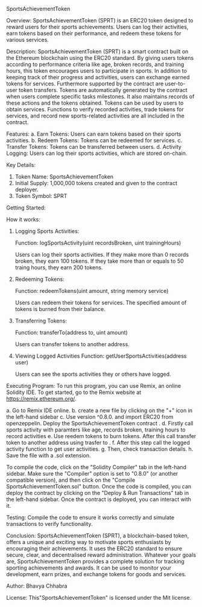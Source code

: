 SportsAchievementToken

Overview:
SportsAchievementToken (SPRT) is an ERC20 token designed to reward users for their sports achievements. Users can log their activities, earn tokens based on their performance, and redeem these tokens for various services.

Description:
SportsAchievementToken (SPRT) is a smart contract built on the Ethereum blockchain using the ERC20 standard. By giving users tokens according to performance criteria like age, broken records, and training hours, this token encourages users to participate in sports. In addition to keeping track of their progress and activities, users can exchange earned tokens for services. Furthermore supported by the contract are user-to-user token transfers. Tokens are automatically generated by the contract when users complete specific tasks milestones. It also maintains records of these actions and the tokens obtained. Tokens can be used by users to obtain services. Functions to verify recorded activities, trade tokens for services, and record new sports-related activities are all included in the contract.

Features:
a. Earn Tokens: Users can earn tokens based on their sports activities.
b. Redeem Tokens: Tokens can be redeemed for services.
c. Transfer Tokens: Tokens can be transferred between users.
d. Activity Logging: Users can log their sports activities, which are stored on-chain.

Key Details:
1. Token Name: SportsAchievementToken
2. Initial Supply: 1,000,000 tokens created and given to the contract deployer.
3. Token Symbol: SPRT

Getting Started:

How it works:
1. Logging Sports Activities:

   Function: logSportsActivity(uint recordsBroken, uint trainingHours)

   Users can log their sports activities. If they make more than 0 records broken, they earn 100 tokens. If they take more than or equals to 50 traing hours, they earn 200 tokens.

2. Redeeming Tokens:

   Function: redeemTokens(uint amount, string memory service)

   Users can redeem their tokens for services. The specified amount of tokens is burned from their balance.

3. Transferring Tokens:

   Function: transferTo(address to, uint amount)

   Users can transfer tokens to another address.

4. Viewing Logged Activities Function: getUserSportsActivities(address user)

   Users can see the sports activities they or others have logged.

Executing Program:
To run this program, you can use Remix, an online Solidity IDE. To get started, go to the Remix website at https://remix.ethereum.org/.

a. Go to Remix IDE online.
b. create a new file by clicking on the "+" icon in the left-hand sidebar
c. Use version ^0.8.0. and import ERC20 from openzeppelin. Deploy the SportsAchievementToken contract .
d. Firstly call sports activity with paramters like age, records broken, training hours to record activities
e. Use reedem tokens to burn tokens. After this call transfer token to another address using trasfer to .
f. After this step call the logged activity function to get user activities.
g. Then, check transaction details.
h. Save the file with a .sol extension.

To compile the code, click on the "Solidity Compiler" tab in the left-hand sidebar. Make sure the "Compiler" option is set to "0.8.0" (or another compatible version), and then click on the "Compile SportsAchievementToken.sol" button.
Once the code is compiled, you can deploy the contract by clicking on the "Deploy & Run Transactions" tab in the left-hand sidebar. Once the contract is deployed, you can interact with it.

Testing:
Compile the code to ensure it works correctly and simulate transactions to verify functionality.

Conclusion:
SportsAchievementToken (SPRT), a blockchain-based token, offers a unique and exciting way to motivate sports enthusiasts by encouraging their achievements. It uses the ERC20 standard to ensure secure, clear, and decentralised reward administration. Whatever your goals are, SportsAchievementToken provides a complete solution for tracking sporting achievements and awards. It can be used to monitor your development, earn prizes, and exchange tokens for goods and services.

Author:
Bhavya Chhabra

License:
This"SportsAchievementToken" is licensed under the Mit license.
